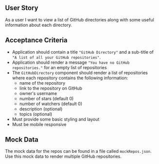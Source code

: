 ## User Story

As a user I want to view a list of GitHub directories along with some useful information about each directory.

## Acceptance Criteria

- Application should contain a title `"GitHub Directory"` and a sub-title of `"A list of all your GitHub repositories"`.
- Application should render a message `"You have no GitHub repositories."` for an empty list of repositories
- The `GitHubDirectory` component should render a list of repositories where each repository contains the following information:
  - name of the repository
  - link to the repository on GitHub
  - owner's username
  - number of stars (default 0)
  - number of watchers (default 0)
  - description (optional)
  - topics (optional)
- Must provide some basic styling and layout
- Must be mobile responsive

## Mock Data

The mock data for the repos can be found in a file called `mockRepos.json`. Use this mock data to render multiple GitHub repositories.

